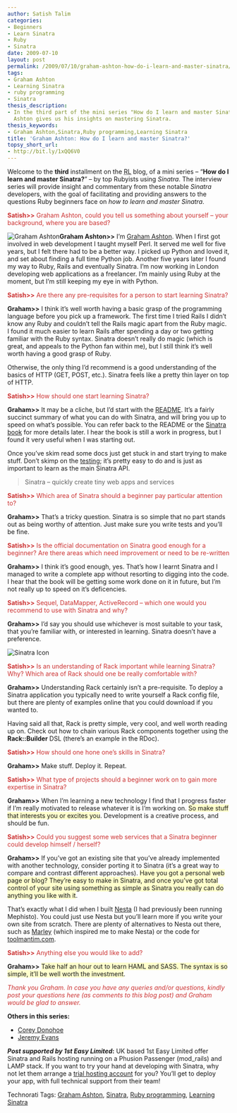 ```yaml
---
author: Satish Talim
categories:
- Beginners
- Learn Sinatra
- Ruby
- Sinatra
date: 2009-07-10
layout: post
permalink: /2009/07/10/graham-ashton-how-do-i-learn-and-master-sinatra/
tags:
- Graham Ashton
- Learning Sinatra
- ruby programming
- Sinatra
thesis_description:
- In the third part of the mini series "How do I learn and master Sinatra?", Graham
  Ashton gives us his insights on mastering Sinatra.
thesis_keywords:
- Graham Ashton,Sinatra,Ruby programming,Learning Sinatra
title: 'Graham Ashton: How do I learn and master Sinatra?'
topsy_short_url:
- http://bit.ly/1xQQ6V0
---
```


<div>
  <p class="update">
    Welcome to the <b>third</b> installment on the <abbr title="RubyLearning">RL</abbr> blog, of a mini series &#8211; &#8220;<strong>How do I learn and master Sinatra?</strong>&#8221; &#8211; by top Rubyists using <em>Sinatra</em>. The interview series will provide insight and commentary from these notable <em>Sinatra</em> developers, with the goal of facilitating and providing answers to the questions Ruby beginners face on <em>how to learn and master Sinatra</em>.
  </p>
  
  <p>
    <span style="color:#CC3333;"><strong>Satish>></strong> Graham Ashton, could you tell us something about yourself &#8211; your background, where you are based?</span>
  </p>
  
  <p class="block">
    <img class="alignright" title="Graham Ashton" src="http://www.rubylearning.com/images/graham-ashton.jpeg" alt="Graham Ashton" /><strong>Graham Ashton>></strong> I&#8217;m <a href="http://grahamashton.net/">Graham Ashton</a>. When I first got involved in web development I taught myself Perl. It served me well for five years, but I felt there had to be a better way. I picked up Python and loved it, and set about finding a full time Python job. Another five years later I found my way to Ruby, Rails and eventually Sinatra. I&#8217;m now working in London developing web applications as a freelancer. I&#8217;m mainly using Ruby at the moment, but I&#8217;m still keeping my eye in with Python.
  </p>
  
  <p>
    <span style="color:#CC3333;"><strong>Satish>></strong> Are there any pre-requisites for a person to start learning Sinatra?</span>
  </p>
  
  <p>
    <strong>Graham>></strong> I think it&#8217;s well worth having a basic grasp of the programming language before you pick up a framework. The first time I tried Rails I didn&#8217;t know any Ruby and couldn&#8217;t tell the Rails magic apart from the Ruby magic. I found it much easier to learn Rails after spending a day or two getting familiar with the Ruby syntax. Sinatra doesn&#8217;t really do magic (which is great, and appeals to the Python fan within me), but I still think it&#8217;s well worth having a good grasp of Ruby.
  </p>
  
  <p>
    Otherwise, the only thing I&#8217;d recommend is a good understanding of the basics of HTTP (GET, POST, etc.). Sinatra feels like a pretty thin layer on top of HTTP.
  </p>
  
  <p>
    <span style="color:#CC3333;"><strong>Satish>></strong> How should one start learning Sinatra?</span>
  </p>
  
  <p>
    <strong>Graham>></strong> It may be a cliche, but I&#8217;d start with the <a href="http://www.sinatrarb.com/intro.html">README</a>. It&#8217;s a fairly succinct summary of what you can do with Sinatra, and will bring you up to speed on what&#8217;s possible. You can refer back to the README or the <a href="http://www.sinatrarb.com/book.html">Sinatra book</a> for more details later. I hear the book is still a work in progress, but I found it very useful when I was starting out.
  </p>
  
  <p>
    Once you&#8217;ve skim read some docs just get stuck in and start trying to make stuff. Don&#8217;t skimp on the <a href="http://www.sinatrarb.com/testing.html">testing</a>; it&#8217;s pretty easy to do and is just as important to learn as the main Sinatra API.
  </p>
  
  <blockquote class="right">
    <p>
      Sinatra &#8211; quickly create tiny web apps and services
    </p>
  </blockquote>
  
  <p>
    <span style="color:#CC3333;"><strong>Satish>></strong> Which area of Sinatra should a beginner pay particular attention to?</span>
  </p>
  
  <p>
    <strong>Graham>></strong> That&#8217;s a tricky question. Sinatra is so simple that no part stands out as being worthy of attention. Just make sure you write tests and you&#8217;ll be fine.
  </p>
  
  <p>
    <span style="color:#CC3333;"><strong>Satish>></strong> Is the official documentation on Sinatra good enough for a beginner? Are there areas which need improvement or need to be re-written</span>
  </p>
  
  <p>
    <strong>Graham>></strong> I think it&#8217;s good enough, yes. That&#8217;s how I learnt Sinatra and I managed to write a complete app without resorting to digging into the code. I hear that the book will be getting some work done on it in future, but I&#8217;m not really up to speed on it&#8217;s deficencies.
  </p>
  
  <p>
    <span style="color:#CC3333;"><strong>Satish>></strong> Sequel, DataMapper, ActiveRecord &#8211; which one would you recommend to use with Sinatra and why?</span>
  </p>
  
  <p>
    <strong>Graham>></strong> I&#8217;d say you should use whichever is most suitable to your task, that you&#8217;re familiar with, or interested in learning. Sinatra doesn&#8217;t have a preference.
  </p>
  
  <p>
    <img class="alignright" src="http://rubylearning.com/images/sinatralogo.jpg" alt="Sinatra Icon" title="Sinatra micro-framework" />
  </p>
  
  <p>
    <span style="color:#CC3333;"><strong>Satish>></strong> Is an understanding of Rack important while learning Sinatra? Why? Which area of Rack should one be really comfortable with?</span>
  </p>
  
  <p>
    <strong>Graham>></strong> Understanding Rack certainly isn&#8217;t a pre-requisite. To deploy a Sinatra application you typically need to write yourself a Rack config file, but there are plenty of examples online that you could download if you wanted to.
  </p>
  
  <p>
    Having said all that, Rack is pretty simple, very cool, and well worth reading up on. Check out how to chain various Rack components together using the <b>Rack::Builder</b> DSL (there&#8217;s an example in the RDoc).
  </p>
  
  <p>
    <span style="color:#CC3333;"><strong>Satish>></strong> How should one hone one&#8217;s skills in Sinatra?</span>
  </p>
  
  <p>
    <strong>Graham>></strong> Make stuff. Deploy it. Repeat.
  </p>
  
  <p>
    <span style="color:#CC3333;"><strong>Satish>></strong> What type of projects should a beginner work on to gain more expertise in Sinatra?</span>
  </p>
  
  <p>
    <strong>Graham>></strong> When I&#8217;m learning a new technology I find that I progress faster if I&#8217;m really motivated to release whatever it is I&#8217;m working on. <span style="background-color: #FFFFCC;">So make stuff that interests you or excites you</span>. Development is a creative process, and should be fun.
  </p>
  
  <p>
    <span style="color:#CC3333;"><strong>Satish>></strong> Could you suggest some web services that a Sinatra beginner could develop himself / herself?</span>
  </p>
  
  <p>
    <strong>Graham>></strong> If you&#8217;ve got an existing site that you&#8217;ve already implemented with another technology, consider porting it to Sinatra (it&#8217;s a great way to compare and contrast different approaches). <span style="background-color: #FFFFCC;">Have you got a personal web page or blog? They&#8217;re easy to make in Sinatra, and once you&#8217;ve got total control of your site using something as simple as Sinatra you really can do anything you like with it</span>.
  </p>
  
  <p>
    That&#8217;s exactly what I did when I built <a href="http://effectif.com/nesta">Nesta</a> (I had previously been running Mephisto). You could just use Nesta but you&#8217;ll learn more if you write your own site from scratch. There are plenty of alternatives to Nesta out there, such as <a href="http://github.com/karmi/marley/tree/master">Marley</a> (which inspired me to make Nesta) or the code for <a href="http://github.com/toolmantim/toolmantim/tree/master">toolmantim.com</a>.
  </p>
  
  <p>
    <span style="color:#CC3333;"><strong>Satish>></strong> Anything else you would like to add?</span>
  </p>
  
  <p>
    <strong>Graham>></strong> <span style="background-color: #FFFFCC;">Take half an hour out to learn HAML and SASS. The syntax is so simple, it&#8217;ll be well worth the investment</span>.
  </p>
  
  <p>
    <span style="color:#CC3333;"><em>Thank you Graham. In case you have any queries and/or questions, kindly post your questions here (as comments to this blog post) and Graham would be glad to answer.</em></span>
  </p>
  
  <p>
    <b>Others in this series:</b>
  </p>
  
  <ul>
    <li>
      <a href="http://rubylearning.com/blog/2015/01/07/corey-donohoe-how-do-i-learn-and-master-sinatra/">Corey Donohoe</a>
    </li>
    <li>
      <a href="http://rubylearning.com/blog/2009/07/08/jeremy-evans-how-do-i-learn-and-master-sinatra/">Jeremy Evans</a>
    </li>
  </ul>
  
  <p class="alert">
    <strong><em>Post supported by 1st Easy Limited</em>:</strong> UK based 1st Easy Limited offer Sinatra and Rails hosting running on a Phusion Passenger (mod_rails) and LAMP stack. If you want to try your hand at developing with Sinatra, why not let them arrange a <a href="http://www.1steasy.com/ruby-on-rails.htm#try">trial hosting account</a> for you? You&#8217;ll get to deploy your app, with full technical support from their team!
  </p>
</div>

Technorati Tags: <a href="http://technorati.com/tag/Graham+Ashton" rel="tag">Graham Ashton</a>, <a href="http://technorati.com/tag/Sinatra" rel="tag">Sinatra</a>, <a href="http://technorati.com/tag/Ruby+programming" rel="tag">Ruby programming</a>, <a href="http://technorati.com/tag/Learning+Sinatra" rel="tag">Learning Sinatra</a>
